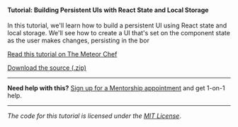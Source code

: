 #### Tutorial: Building Persistent UIs with React State and Local Storage

In this tutorial, we'll learn how to build a persistent UI using React state and local storage. We'll see how to create a UI that's set on the component state as the user makes changes, persisting in the bor

[Read this tutorial on The Meteor Chef](https://themeteorchef.com/tutorials/building-persistent-uis-with-react-state-and-local-storage)  

[Download the source (.zip)](https://github.com/themeteorchef/building-persistent-uis-with-react-state-and-local-storage/archive/master.zip)

---

**Need help with this?** [Sign up for a Mentorship appointment](https://themeteorchef.com/mentorship?readme=building-persistent-uis-with-react-state-and-local-storage) and get 1-on-1 help.

---

_The code for this tutorial is licensed under the [MIT License](http://opensource.org/licenses/MIT)_.
